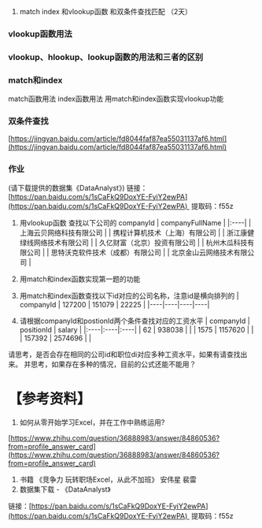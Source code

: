
1. match index 和vlookup函数 和双条件查找匹配 （2天）
### vlookup函数用法
### vlookup、hlookup、lookup函数的用法和三者的区别

### match和index
match函数用法
index函数用法
用match和index函数实现vlookup功能
### 双条件查找
[https://jingyan.baidu.com/article/fd8044faf87ea55031137af6.html](https://jingyan.baidu.com/article/fd8044faf87ea55031137af6.html)
### 
### 作业
(请下载提供的数据集《DataAnalyst》)
链接：[https://pan.baidu.com/s/1sCaFkQ9DoxYE-FyiY2ewPA](https://pan.baidu.com/s/1sCaFkQ9DoxYE-FyiY2ewPA) 
提取码：f55z 

1. 用vlookup函数 查找以下公司的 companyId
| companyFullName   | 
|:----|
| 上海云贝网络科技有限公司   | 
| 携程计算机技术（上海）有限公司   | 
| 浙江康健绿线网络技术有限公司   | 
| 久亿财富（北京）投资有限公司   | 
| 杭州木瓜科技有限公司   | 
| 思特沃克软件技术（成都）有限公司   | 
| 北京金山云网络技术有限公司   | 


2. 用match和index函数实现第一题的功能
3. 用match和index函数查找以下id对应的公司名称，注意id是横向排列的
| companyId     | 127200   | 151079   | 22225   | 
|----|----|----|----|
4. 请根据companyId和postionId两个条件查找对应的工资水平
| companyId   | positionId   | salary   | 
|:----|:----|:----|
| 62   | 938038   |    | 
| 1575   | 1157620   |    | 
| 157392   | 2574696   |    | 

 请思考，是否会存在相同的公司id和职位di对应多种工资水平，如果有请查找出来。
并思考，如果存在多种的情况，目前的公式还能不能用？

# 【参考资料】
1. 如何从零开始学习Excel，并在工作中熟练运用? 

[https://www.zhihu.com/question/36888983/answer/84860536?from=profile_answer_card](https://www.zhihu.com/question/36888983/answer/84860536?from=profile_answer_card)
1. 书籍 《竞争力 玩转职场Excel，从此不加班》 安伟星 裴雷
2. 数据集下载 - 《DataAnalyst》

链接：[https://pan.baidu.com/s/1sCaFkQ9DoxYE-FyiY2ewPA](https://pan.baidu.com/s/1sCaFkQ9DoxYE-FyiY2ewPA) 
提取码：f55z 

